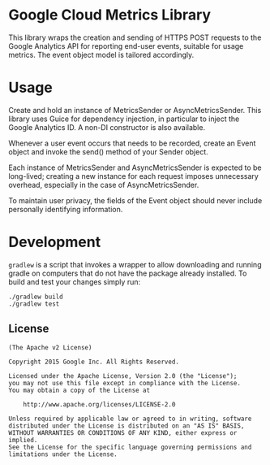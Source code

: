 Google Cloud Metrics Library
==========================

This library wraps the creation and sending of HTTPS POST requests to the Google Analytics API for reporting end-user events, suitable for usage metrics. The event object model is tailored accordingly.

Usage
====

Create and hold an instance of MetricsSender or AsyncMetricsSender. This library uses Guice for dependency injection, in particular to inject the Google Analytics ID. A non-DI constructor is also available.

Whenever a user event occurs that needs to be recorded, create an Event object and invoke the send() method of your Sender object.

Each instance of MetricsSender and AsyncMetricsSender is expected to be long-lived; creating a new instance for each request imposes unnecessary overhead, especially in the case of AsyncMetricsSender.

To maintain user privacy, the fields of the Event object should never include personally identifying information.

Development
=========
`gradlew` is a script that invokes a wrapper to allow downloading and running
gradle on computers that do not have the package already installed. To build and
test your changes simply run:

    ./gradlew build
    ./gradlew test

License
------

	(The Apache v2 License)

    Copyright 2015 Google Inc. All Rights Reserved.

    Licensed under the Apache License, Version 2.0 (the "License");
    you may not use this file except in compliance with the License.
    You may obtain a copy of the License at

        http://www.apache.org/licenses/LICENSE-2.0

    Unless required by applicable law or agreed to in writing, software
    distributed under the License is distributed on an "AS IS" BASIS,
    WITHOUT WARRANTIES OR CONDITIONS OF ANY KIND, either express or implied.
    See the License for the specific language governing permissions and
    limitations under the License.
